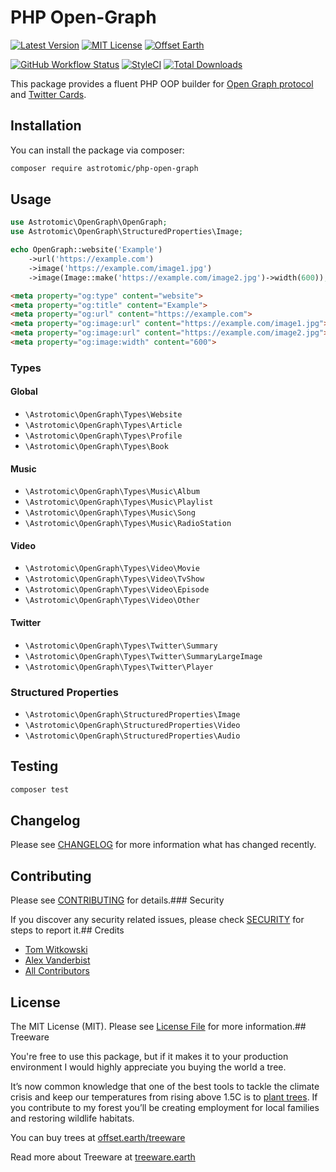 

# PHP Open-Graph

[![Latest Version](http://img.shields.io/packagist/v/astrotomic/php-open-graph.svg?label=Release&style=for-the-badge)](https://packagist.org/packages/astrotomic/php-open-graph)
[![MIT License](https://img.shields.io/github/license/Astrotomic/php-open-graph.svg?label=License&color=blue&style=for-the-badge)](https://github.com/Astrotomic/php-open-graph/blob/master/LICENSE)
[![Offset Earth](https://img.shields.io/badge/Treeware-%F0%9F%8C%B3-green?style=for-the-badge)](https://plant.treeware.earth/Astrotomic/php-open-graph)

[![GitHub Workflow Status](https://img.shields.io/github/workflow/status/Astrotomic/php-open-graph/run-tests?style=flat-square&logoColor=white&logo=github&label=Tests)](https://github.com/Astrotomic/php-open-graph/actions?query=workflow%3Arun-tests)
[![StyleCI](https://styleci.io/repos/82821437/shield)](https://styleci.io/repos/82821437)
[![Total Downloads](https://img.shields.io/packagist/dt/astrotomic/php-open-graph.svg?label=Downloads&style=flat-square)](https://packagist.org/packages/astrotomic/php-open-graph)

This package provides a fluent PHP OOP builder for [Open Graph protocol](https://ogp.me) and [Twitter Cards](https://developer.twitter.com/en/docs/tweets/optimize-with-cards/overview/abouts-cards).

## Installation

You can install the package via composer:

```bash
composer require astrotomic/php-open-graph
```

## Usage

```php
use Astrotomic\OpenGraph\OpenGraph;
use Astrotomic\OpenGraph\StructuredProperties\Image;

echo OpenGraph::website('Example')
    ->url('https://example.com')
    ->image('https://example.com/image1.jpg')
    ->image(Image::make('https://example.com/image2.jpg')->width(600));
```

```html
<meta property="og:type" content="website">
<meta property="og:title" content="Example">
<meta property="og:url" content="https://example.com">
<meta property="og:image:url" content="https://example.com/image1.jpg">
<meta property="og:image:url" content="https://example.com/image2.jpg">
<meta property="og:image:width" content="600">
```

### Types

#### Global

* `\Astrotomic\OpenGraph\Types\Website`
* `\Astrotomic\OpenGraph\Types\Article`
* `\Astrotomic\OpenGraph\Types\Profile`
* `\Astrotomic\OpenGraph\Types\Book`

#### Music

* `\Astrotomic\OpenGraph\Types\Music\Album`
* `\Astrotomic\OpenGraph\Types\Music\Playlist`
* `\Astrotomic\OpenGraph\Types\Music\Song`
* `\Astrotomic\OpenGraph\Types\Music\RadioStation`

#### Video

* `\Astrotomic\OpenGraph\Types\Video\Movie`
* `\Astrotomic\OpenGraph\Types\Video\TvShow`
* `\Astrotomic\OpenGraph\Types\Video\Episode`
* `\Astrotomic\OpenGraph\Types\Video\Other`

#### Twitter

* `\Astrotomic\OpenGraph\Types\Twitter\Summary`
* `\Astrotomic\OpenGraph\Types\Twitter\SummaryLargeImage`
* `\Astrotomic\OpenGraph\Types\Twitter\Player`

### Structured Properties

* `\Astrotomic\OpenGraph\StructuredProperties\Image`
* `\Astrotomic\OpenGraph\StructuredProperties\Video`
* `\Astrotomic\OpenGraph\StructuredProperties\Audio`

## Testing

``` bash
composer test
```

## Changelog

Please see [CHANGELOG](CHANGELOG.md) for more information what has changed recently.

## Contributing

Please see [CONTRIBUTING](CONTRIBUTING.md) for details.### Security

If you discover any security related issues, please check [SECURITY](https://github.com/Astrotomic/.github/blob/master/SECURITY.md) for steps to report it.## Credits

- [Tom Witkowski](https://github.com/Gummibeer)
- [Alex Vanderbist](https://github.com/AlexVanderbist)
- [All Contributors](../../contributors)

## License

The MIT License (MIT). Please see [License File](LICENSE.md) for more information.## Treeware

You're free to use this package, but if it makes it to your production environment I would highly appreciate you buying the world a tree.

It’s now common knowledge that one of the best tools to tackle the climate crisis and keep our temperatures from rising above 1.5C is to [plant trees](https://www.bbc.co.uk/news/science-environment-48870920). If you contribute to my forest you’ll be creating employment for local families and restoring wildlife habitats.

You can buy trees at [offset.earth/treeware](https://plant.treeware.earth/Astrotomic/php-open-graph)

Read more about Treeware at [treeware.earth](https://treeware.earth)
